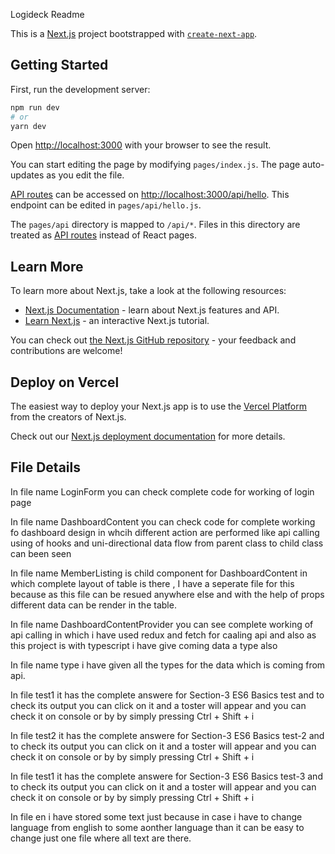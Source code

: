 Logideck Readme

This is a [Next.js](https://nextjs.org/) project bootstrapped with
[`create-next-app`](https://github.com/vercel/next.js/tree/canary/packages/create-next-app).

## Getting Started

First, run the development server:

```bash
npm run dev
# or
yarn dev
```

Open [http://localhost:3000](http://localhost:3000) with your browser to see the result.

You can start editing the page by modifying `pages/index.js`. The page auto-updates as you edit the
file.

[API routes](https://nextjs.org/docs/api-routes/introduction) can be accessed on
[http://localhost:3000/api/hello](http://localhost:3000/api/hello). This endpoint can be edited in
`pages/api/hello.js`.

The `pages/api` directory is mapped to `/api/*`. Files in this directory are treated as
[API routes](https://nextjs.org/docs/api-routes/introduction) instead of React pages.

## Learn More

To learn more about Next.js, take a look at the following resources:

- [Next.js Documentation](https://nextjs.org/docs) - learn about Next.js features and API.
- [Learn Next.js](https://nextjs.org/learn) - an interactive Next.js tutorial.

You can check out [the Next.js GitHub repository](https://github.com/vercel/next.js/) - your
feedback and contributions are welcome!

## Deploy on Vercel

The easiest way to deploy your Next.js app is to use the
[Vercel Platform](https://vercel.com/new?utm_medium=default-template&filter=next.js&utm_source=create-next-app&utm_campaign=create-next-app-readme)
from the creators of Next.js.

Check out our [Next.js deployment documentation](https://nextjs.org/docs/deployment) for more
details.


## File Details

In file name LoginForm you can check complete code for working of login page

In file name DashboardContent you can check code for complete working fo dashboard design in whcih different action are performed like api calling using of hooks and uni-directional data flow from parent class to child class can been seen

In file name MemberListing is child component for DashboardContent in which complete layout of table is there , I have  a seperate file for this because as this file  can be resued anywhere else and with the help of props different data can be render in the table.  

In file name DashboardContentProvider you can see complete working of api calling in which i have used redux and fetch for caaling api and also as this project is with typescript i have give coming data a type also

In file name type i have given all the types for the data which is coming from api.

In file test1 it has the complete answere for Section-3 ES6 Basics test and to check its output you can click on it and a toster will appear and you can check it on console or by by simply pressing Ctrl + Shift + i 

In file test2 it has the complete answere for Section-3 ES6 Basics test-2 and to check its output you can click on it and a toster will appear and you can check it on console or by by simply pressing Ctrl + Shift + i 

In file test1 it has the complete answere for Section-3 ES6 Basics test-3 and to check its output you can click on it and a toster will appear and you can check it on console or by by simply pressing Ctrl + Shift + i 

In file en i have stored some text just because in case i have to change language from english to some aonther language than it can be easy to change just one file where all text are there.